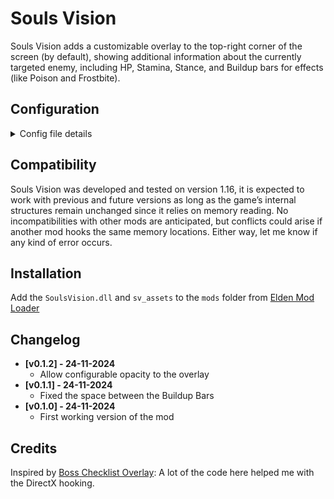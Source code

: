 # Souls Vision
Souls Vision adds a customizable overlay to the top-right corner of the screen (by default), showing additional information about the currently targeted enemy, including HP, Stamina, Stance, and Buildup bars for effects (like Poison and Frostbite).

## Configuration
<details>
<summary>Config file details</summary>
The first time the game opens with the mod it will generate a default sv_config.json placing the bars at the top-right of the screen. Every time the config file is edited, it will be reloaded automatically.

### Fields
* **`debug`**: *bool* - Enables or disables debug mode. If set to `true`, a console window will open with the game, showing the same information as the one found in the `souls_vision.log`.
* **`opacity`**: *float* - Opacity of the overlay, from 0.0 (fully transparent) to 1.0 (fully opaque). This option requires the game to be restarted to take effect.
* **`bar`** | **`effectBar`**: *object* - Configuration for the bars, `bar` for the HP, FP, Stamina, Poise and `effectBar` for the Buildup bars.
    * **`position`**: *object* - Determines the bar’s on-screen position from top-left to bottom-right.
        * **`x`**: *int* - Horizontal position of the bar in pixels.
        * **`y`**: *int* - Vertical position of the bar in pixels.
    * **`size`**: *object* - Defines the bar’s dimensions.
        * **`width`**: *int* - Width of the bar in pixels.
        * **`height`**: *int* - Height of the bar in pixels.
    * **`hideText`**: *bool* - If set to `true`, hides the text displayed on the bar (e.g. “90/219”).
</details>

## Compatibility
Souls Vision was developed and tested on version 1.16, it is expected to work with previous and future versions as long as the game’s internal structures remain unchanged since it relies on memory reading. No incompatibilities with other mods are anticipated, but conflicts could arise if another mod hooks the same memory locations. Either way, let me know if any kind of error occurs.

## Installation
Add the `SoulsVision.dll` and `sv_assets` to the `mods` folder from [Elden Mod Loader](https://www.nexusmods.com/eldenring/mods/117)

## Changelog
* **[v0.1.2] - 24-11-2024**
    * Allow configurable opacity to the overlay
* **[v0.1.1] - 24-11-2024**
    * Fixed the space between the Buildup Bars
* **[v0.1.0] - 24-11-2024**
    * First working version of the mod

## Credits  
Inspired by [Boss Checklist Overlay](https://www.nexusmods.com/eldenring/mods/3859): A lot of the code here helped me with the DirectX hooking.